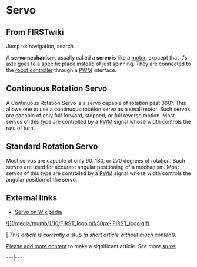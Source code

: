 # Servo

## From FIRSTwiki

Jump to: navigation, search

A **servomechanism**, usually called a **servo** is like a [motor](Motor "Motor"), expcept that it's axle goes to a specific place instead of just spinning. They are connected to the [robot controller](Robot_controller "Robot controller") through a [PWM](pwm) interface.

## Continuous Rotation Servo

A Continuous Rotation Servo is a servo capable of rotation past 360°. This allows one to use a continuous rotation servo as a small motor. Such servos are capable of only full forward, stopped, or full reverse motion. Most servos of this type are controlled by a [PWM](pwm) signal whose width controls the rate of turn.

## Standard Rotation Servo

Most servos are capable of only 90, 180, or 270 degrees of rotation. Such servos are used for accurate angular positioning of a mechanism. Most servos of this type are controlled by a [PWM](pwm) signal whose width controls the angular position of the servo.

## External links

- [Servo on Wikipedia](http://en.wikipedia.org/wiki/Servomechanism "http://en.wikipedia.org/wiki/Servomechanism")

[![](/media/thumb/1/10/FIRST_logo.gif/50px-
FIRST_logo.gif)](Image:FIRST_logo.gif)

| _This article is currently a stub (a short article without much content)._

[Please add more content](http://www.firstwiki.net/index.php?title=Servo&action=edit "http://www.firstwiki.net/index.php?title=Servo&action=edit") to make a significant article. _See more [stubs](Special:Shortpages "Special:Shortpages")._

---|---
